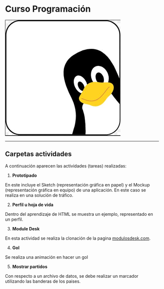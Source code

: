 Curso Programación
=========

![Image](https://github.com/diegocabweb/curso_programacion/blob/master/tux_1.JPG)

---

## Carpetas actividades

A continuación aparecen las actividades (tareas) realizadas:

1. **Prototipado**

En este incluye el Sketch (representación gráfica en papel) y el Mockup (representación gráfica en equipo) de una aplicación. En este caso se realiza en una solución de tráfico.

2. **Perfil u hoja de vida**

Dentro del aprendizaje de HTML se muestra un ejemplo, representado en un perfil. 

3. **Module Desk**

En esta actividad se realiza la clonación de la pagina [modulosdesk.com](http://modulosdesk.com).

4. **Gol**

Se realiza una animación en hacer un gol

5. **Mostrar partidos**

Con respecto a un archivo de datos, se debe realizar un marcador utilizando las banderas de los paises.
